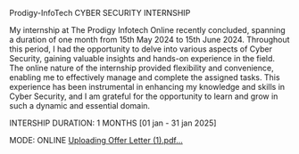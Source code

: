 Prodigy-InfoTech
CYBER SECURITY INTERNSHIP

My internship at The Prodigy Infotech Online recently concluded, spanning a duration of one month from 15th May 2024 to 15th June 2024. Throughout this period, I had the opportunity to delve into various aspects of Cyber Security, gaining valuable insights and hands-on experience in the field. The online nature of the internship provided flexibility and convenience, enabling me to effectively manage and complete the assigned tasks. This experience has been instrumental in enhancing my knowledge and skills in Cyber Security, and I am grateful for the opportunity to learn and grow in such a dynamic and essential domain.

INTERSHIP DURATION: 1 MONTHS [01 jan - 31 jan 2025]

MODE: ONLINE
[Uploading Offer Letter (1).pdf…]()
